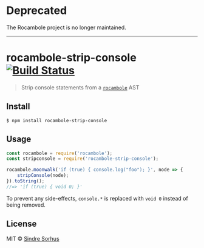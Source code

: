 # Deprecated

The Rocambole project is no longer maintained.

---

# rocambole-strip-console [![Build Status](https://travis-ci.org/sindresorhus/rocambole-strip-console.svg?branch=master)](https://travis-ci.org/sindresorhus/rocambole-strip-console)

> Strip console statements from a [`rocambole`](https://github.com/millermedeiros/rocambole) AST


## Install

```
$ npm install rocambole-strip-console
```


## Usage

```js
const rocambole = require('rocambole');
const stripconsole = require('rocambole-strip-console');

rocambole.moonwalk('if (true) { console.log("foo"); }', node => {
	stripConsole(node);
}).toString();
//=> 'if (true) { void 0; }'
```

To prevent any side-effects, `console.*` is replaced with `void 0` instead of being removed.


## License

MIT © [Sindre Sorhus](https://sindresorhus.com)
